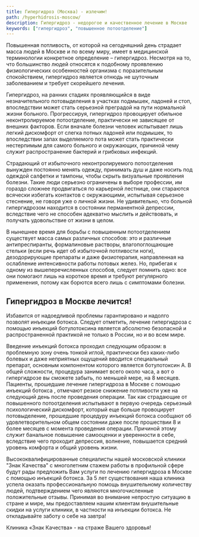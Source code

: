 ```yaml
---
title: Гипергидроз (Москва) - излечим!
path: /hyperhidrosis-moscow/
description: Гипергидроз - недорогое и качественное лечение в Москве
keywords: ["гипергидроз", "повышенное потоотделение"]
---
```


Повышенная потливость, от которой на сегодняшний день страдает масса
людей в Москве и по всему миру, имеет в медицинской терминологии
конкретное определение – гипергидроз. Несмотря на то, что большинство
людей относятся к подобному проявлению физиологических особенностей
организма с поразительным спокойствием, гипергидроз является отнюдь не
шуточным заболеванием и требует скорейшего лечения.

Гипергидроз, на ранних стадиях проявляющийся в виде незначительного
потовыделения в участках подмышек, ладоней и стоп, впоследствии может
стать серьезной преградой на пути нормальной жизни больного.
Прогрессируя, гипергидроз провоцирует обильное неконтролируемое
потоотделение, практически не зависящее от внешних факторов. Если
вначале болезни человек испытывает лишь легкий дискомфорт от слегка
потных ладоней или подмышек, то впоследствии запах выделяемого пота
может стать практически нестерпимым для самого больного и окружающих,
причиной чему служит распространение бактерий и грибковых инфекций.

Страдающий от избыточного неконтролируемого потоотделения вынужден
постоянно менять одежду, принимать душ и даже носить под одеждой
салфетки и тампоны, чтобы скрыть визуальные проявления болезни. Такие
люди серьезно ограничены в выборе профессии, им гораздо сложнее
продвигаться по карьерной лестнице, они стараются всячески избегать
контактов с окружающими, испытывая серьезное стеснение, не говоря уже о
личной жизни. Не удивительно, что больной гипергидрозом находится в
состоянии перманентной депрессии, вследствие чего не способен адекватно
мыслить и действовать, и получать удовольствие от жизни в целом.

В нынешнее время для борьбы с повышенным потоотделением существует масса
самых различных способов: это и различные антипреспиранты, формалиновые
растворы, влагопоглощающие стельки (если речь идет об избыточной
потливости ноги), дезодорирующие препараты и даже физиотерапия,
направленная на ослабление интенсивности работы потовых желез. Но,
прибегая к одному из вышеперечисленных способов, следует помнить одно:
все они помогают лишь на короткое время и требуют регулярного
применения, потому как борются всего лишь с симптомами болезни.

Гипергидроз в Москве лечится!
-----------------------------

Избавится от надоедливой проблемы гарантировано и надолго позволят
инъекции ботокса. Следует отметить, лечение гипергидроза с помощью
инъекций ботулотоксина является абсолютно безопасной и распространенной
практикой не только в России, но и во всем мире.

Введение инъекций ботокса проходил следующим образом: в проблемную зону
очень тонкой иглой, практически без каких-либо болевых и даже неприятных
ощущений вводится специальный препарат, основным компонентом которого
является ботулотоксин А. В общей сложности, процедура занимает всего
около часа, а вот о гипергидрозе вы сможете забыть, по меньшей мере, на
8 месяцев. Пациенты, прошедшие лечение гипергидроза в Москве с помощью
инъекций ботокса , отмечают резкое снижение потливости уже на следующий
день после проведения операции. Так как страдающие от повышенного
потоотделения испытывают в первую очередь серьезный психологический
дискомфорт, который еще больше провоцирует потовыделение, прошедшие
процедуру инъекций ботокса сообщают об удовлетворительном общем
состоянии даже после прошествии 8 и более месяцев с момента проведения
операции. Причиной этому служит банальное повышение самооценки и
уверенности в себе, вследствие чего проходит депрессия, волнение,
повышается средний уровень комфорта и общий уровень жизни.

Высококвалифицированные специалисты нашей московской клиники "Знак
Качества" с многолетним стажем работы в профильной сфере будут рады
предложить Вам услуги по лечению гипергидроза в Москве с помощью
инъекций ботокса. За 5 лет существования наша клиника успела оказать
профессиональную помощь внушительному количеству людей, подтверждением
чего являются многочисленные положительные отзывы. Принимая во внимание
непростую ситуацию в стране и мире, мы предоставляем нашим клиентам
внушительные скидки на услуги клиники, в частности на инъекции ботокса.
Не откладывайте заботу о себе на завтра!

Клиника «Знак Качества» - на страже Вашего здоровья!
